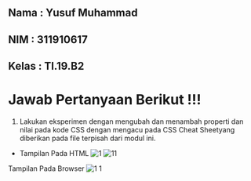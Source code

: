 ## Nama   : Yusuf Muhammad
## NIM    : 311910617
## Kelas  : TI.19.B2


# Jawab Pertanyaan Berikut !!!


1. Lakukan  eksperimen  dengan  mengubah  dan  menambah  properti  dan  nilai  pada  kode  CSS dengan mengacu pada CSS Cheat Sheetyang diberikan pada file terpisah dari   modul ini.

- Tampilan Pada HTML
![1](https://user-images.githubusercontent.com/81587959/113517523-aa5afa00-95aa-11eb-8625-fb9e65735d4d.PNG)
![11](https://user-images.githubusercontent.com/81587959/113517528-ae871780-95aa-11eb-8730-7e1cbee40922.PNG)

Tampilan Pada Browser
![1 1](https://user-images.githubusercontent.com/81587959/113517545-c363ab00-95aa-11eb-98ad-c8b10be92c13.PNG)
